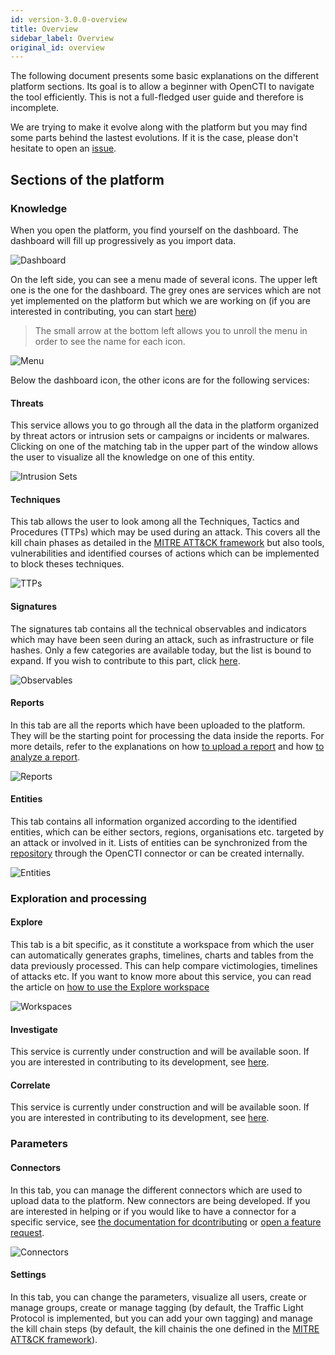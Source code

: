 ```yaml
---
id: version-3.0.0-overview
title: Overview
sidebar_label: Overview
original_id: overview
---
```


The following document presents some basic explanations on the different platform sections. Its goal is to allow a beginner with OpenCTI to navigate the tool efficiently. This is not a full-fledged user guide and therefore is incomplete. 

We are trying to make it evolve along with the platform but you may find some parts behind the lastest evolutions. If it is the case, please don't hesitate to open an [issue](https://github.com/OpenCTI-Platform/opencti/issues/new/choose).

## Sections of the platform

### Knowledge

When you open the platform, you find yourself on the dashboard. The dashboard will fill up progressively as you import data.

![Dashboard](assets/usage/dashboard.png "Dashboard")

On the left side, you can see a menu made of several icons. The upper left one is the one for the dashboard. The grey ones are services which are not yet implemented on the platform but which we are working on (if you are interested in contributing, you can start [here](https://github.com/OpenCTI-Platform/opencti/blob/master/CONTRIBUTING.md))

> The small arrow at the bottom left allows you to unroll the menu in order to see the name for each icon.

![Menu](assets/usage/menu.png "Menu")

Below the dashboard icon, the other icons are for the following services:

#### Threats

This service allows you to go through all the data in the platform organized by threat actors or intrusion sets or campaigns or incidents or malwares. Clicking on one of the matching tab in the upper part of the window allows the user to visualize all the knowledge on one of this entity.

![Intrusion Sets](assets/usage/intrusion_sets.png "Intrusion Sets")

#### Techniques

This tab allows the user to look among all the Techniques, Tactics and Procedures (TTPs) which may be used during an attack. This covers all the kill chain phases as detailed in the [MITRE ATT&CK framework](https://attack.mitre.org/) but also tools, vulnerabilities and identified courses of actions which can be implemented to block theses techniques.

![TTPs](assets/usage/ttps.png "TTPs")

#### Signatures

The signatures  tab contains all the technical observables and indicators which may have been seen during an attack, such as infrastructure or file hashes. Only a few categories are available today, but the list is bound to expand. If you wish to contribute to this part, click [here](https://github.com/OpenCTI-Platform/opencti/blob/master/CONTRIBUTING.md).

![Observables](assets/usage/observables.png "Observables")

#### Reports

In this tab are all the reports which have been uploaded to the platform. They will be the starting point for processing the data inside the reports. For more details, refer to the explanations on how [to upload a report](usage/usage-create-reports) and how [to analyze a report](usage/usage-analyze-report).

![Reports](assets/usage/reports.png "Reports")

#### Entities 

This tab contains all information organized according to the identified entities, which can be either sectors, regions, organisations etc. targeted by an attack or involved in it. Lists of entities can be synchronized from the [repository](https://github.com/OpenCTI-Platform/datasets) through the OpenCTI connector or can be created internally.

![Entities](assets/usage/entities.png "Entities")

### Exploration and processing

#### Explore

This tab is a bit specific, as it constitute a workspace from which the user can automatically generates graphs, timelines, charts and tables from the data previously processed. This can help compare victimologies, timelines of attacks etc. If you want to know more about this service, you can read the article on [how to use the Explore workspace](#usingtheexploreworkspace)

![Workspaces](assets/usage/workspaces.png "Workspaces")

####  Investigate

This service is currently under construction and will be available soon. If you are interested in contributing to its development, see [here](https://github.com/OpenCTI-Platform/opencti/blob/master/CONTRIBUTING.md).

#### Correlate

This service is currently under construction and will be available soon. If you are interested in contributing to its development, see [here](https://github.com/OpenCTI-Platform/opencti/blob/master/CONTRIBUTING.md).

### Parameters

#### Connectors

In this tab, you can manage the different connectors which are used to upload data to the platform. New connectors are being developed. If you are interested in helping or if you would like to have a connector for a specific service, see [the documentation for dcontributing](https://github.com/OpenCTI-Platform/opencti/blob/master/CONTRIBUTING.md) or [open a feature request](https://github.com/OpenCTI-Platform/opencti/tree/master/.github/ISSUE_TEMPLATE).

![Connectors](assets/usage/connectors.png "Connectors")

#### Settings

In this tab, you can change the parameters, visualize all users, create or manage groups, create or manage tagging (by default, the Traffic Light Protocol is implemented, but you can add your own tagging) and manage the kill chain steps (by default, the kill chainis the one defined in the [MITRE ATT&CK framework](https://attack.mitre.org/)).